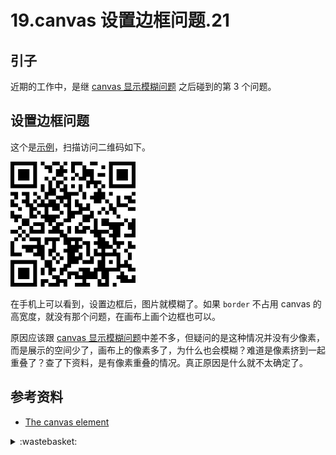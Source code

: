 # 19.canvas 设置边框问题.21
## <a name="situation"></a> 引子
近期的工作中，是继 [canvas 显示模糊问题][url-segment-18] 之后碰到的第 3 个问题。

## 设置边框问题
这个是[示例][url-example-canvas-border]，扫描访问二维码如下。

![19-canvas-border][url-local-canvas-border]

在手机上可以看到，设置边框后，图片就模糊了。如果 `border` 不占用 canvas 的高宽度，就没有那个问题，在画布上画个边框也可以。

原因应该跟 [canvas 显示模糊问题][url-segment-18]中差不多，但疑问的是这种情况并没有少像素，而是展示的空间少了，画布上的像素多了，为什么也会模糊？难道是像素挤到一起重叠了？查了下资料，是有像素重叠的情况。真正原因是什么就不太确定了。

## 参考资料
- [The canvas element][url-spec-canvas]

[url-repository-images]:https://xxholic.github.io/segment/images

[url-segment-18]:https://github.com/XXHolic/segment/issues/20
[url-spec-canvas]:https://html.spec.whatwg.org/multipage/canvas.html#the-canvas-element
[url-example-canvas-border]:https://xxholic.github.io/lab/lab-html/segment-19/19.canvas-border.html

[url-local-canvas-border]:../images/19/qrcode-canvas-border.png

<details>
<summary>:wastebasket:</summary>

感觉……嗯？~~好有……道理的样子。

![19-poster][url-local-poster]

</details>

[url-local-poster]:../images/19/poster.jpg